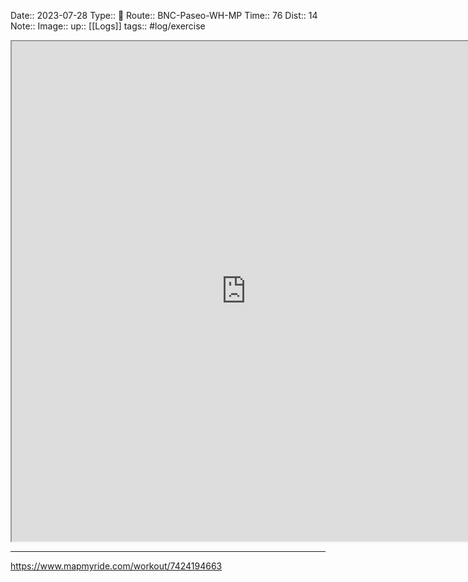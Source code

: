 Date::  2023-07-28
Type:: 🚴
Route:: BNC-Paseo-WH-MP
Time:: 76
Dist:: 14
Note:: 
Image:: 
up:: [[Logs]]
tags:: #log/exercise 

<iframe height=800 width=750 src="https://www.mapmyride.com/workout/7424194663"></iframe>

---



https://www.mapmyride.com/workout/7424194663